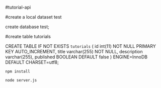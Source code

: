 #tutorial-api

#create a local dataset test 

create database test;

#create table tutorials 

CREATE TABLE IF NOT EXISTS `tutorials` (
  id int(11) NOT NULL PRIMARY KEY AUTO_INCREMENT,
  title varchar(255) NOT NULL,
  description varchar(255),
  published BOOLEAN DEFAULT false
) ENGINE=InnoDB DEFAULT CHARSET=utf8;


```
npm install
```

```
node server.js
```
